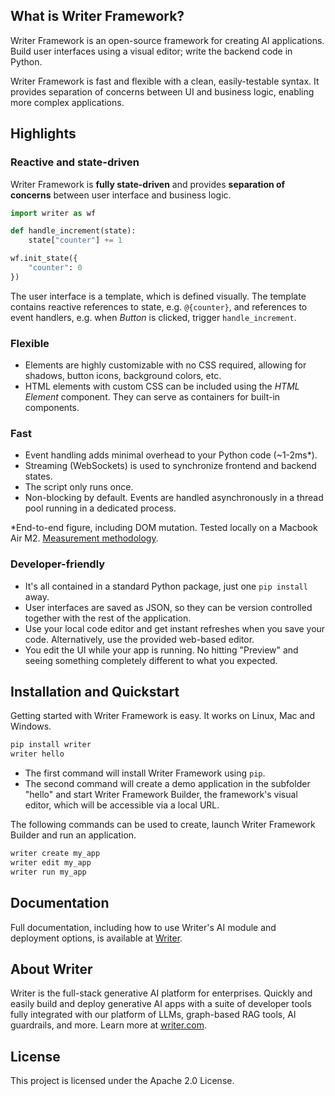 ## What is Writer Framework?

Writer Framework is an open-source framework for creating AI applications. Build user interfaces using a visual editor; write the backend code in Python.

Writer Framework is fast and flexible with a clean, easily-testable syntax. It provides separation of concerns between UI and business logic, enabling more complex applications.

## Highlights

### Reactive and state-driven

Writer Framework is **fully state-driven** and provides **separation of concerns** between user interface and business logic.

```py
import writer as wf

def handle_increment(state):
    state["counter"] += 1

wf.init_state({
    "counter": 0
})
```

The user interface is a template, which is defined visually. The template contains reactive references to state, e.g. `@{counter}`, and references to event handlers, e.g. when _Button_ is clicked, trigger `handle_increment`.

### Flexible

- Elements are highly customizable with no CSS required, allowing for shadows, button icons, background colors, etc.
- HTML elements with custom CSS can be included using the _HTML Element_ component. They can serve as containers for built-in components.

### Fast

- Event handling adds minimal overhead to your Python code (~1-2ms\*).
- Streaming (WebSockets) is used to synchronize frontend and backend states.
- The script only runs once.
- Non-blocking by default. Events are handled asynchronously in a thread pool running in a dedicated process.

\*End-to-end figure, including DOM mutation. Tested locally on a Macbook Air M2. [Measurement methodology](https://medium.com/@ramiromedina/measuring-time-elapsed-between-an-event-and-its-associated-dom-mutation-80431ad576e1).

### Developer-friendly

- It's all contained in a standard Python package, just one `pip install` away.
- User interfaces are saved as JSON, so they can be version controlled together with the rest of the application.
- Use your local code editor and get instant refreshes when you save your code. Alternatively, use the provided web-based editor.
- You edit the UI while your app is running. No hitting "Preview" and seeing something completely different to what you expected.

## Installation and Quickstart

Getting started with Writer Framework is easy. It works on Linux, Mac and Windows.

```sh
pip install writer
writer hello
```

- The first command will install Writer Framework using `pip`.
- The second command will create a demo application in the subfolder "hello" and start Writer Framework Builder, the framework's visual editor, which will be accessible via a local URL.

The following commands can be used to create, launch Writer Framework Builder and run an application.

```sh
writer create my_app
writer edit my_app
writer run my_app
```

## Documentation

Full documentation, including how to use Writer's AI module and deployment options, is available at [Writer](https://dev.writer.com/framework?utm_source=github&utm_medium=readme&utm_campaign=framework).

## About Writer

Writer is the full-stack generative AI platform for enterprises. Quickly and easily build and deploy generative AI apps with a suite of developer tools fully integrated with our platform of LLMs, graph-based RAG tools, AI guardrails, and more. Learn more at [writer.com](https://www.writer.com?utm_source=github&utm_medium=readme&utm_campaign=framework).

## License

This project is licensed under the Apache 2.0 License.
